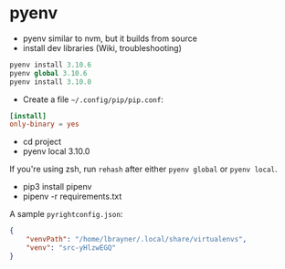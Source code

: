 # pyenv

- pyenv similar to nvm, but it builds from source
- install dev libraries (Wiki, troubleshooting)

```python
pyenv install 3.10.6
pyenv global 3.10.6
pyenv install 3.10.0
```

- Create a file `~/.config/pip/pip.conf`:

```conf
[install]
only-binary = yes
```

- cd project
- pyenv local 3.10.0

If you're using zsh, run `rehash` after either `pyenv global` or `pyenv local`.

- pip3 install pipenv
- pipenv -r requirements.txt

A sample `pyrightconfig.json`:

```json
{
    "venvPath": "/home/lbrayner/.local/share/virtualenvs",
    "venv": "src-yHlzwEGQ"
}
```
